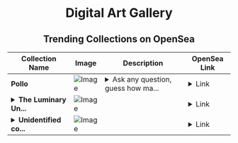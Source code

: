 <div align="center">

# Digital Art Gallery

## Trending Collections on OpenSea

| Collection Name                       | Image                                                                                     | Description                       | OpenSea Link                                                                                          |
|---------------------------------------|-------------------------------------------------------------------------------------------|-----------------------------------|--------------------------------------------------------------------------------------------------------|
| **Pollo** | ![Image](https://i.seadn.io/s/raw/files/765ac305d30f874d9047f5209fe29899.png?w=500&auto=format?w=200&auto=format) | <details><summary>Ask any question, guess how ma...</summary>Ask any question, guess how many people think like you and earn!</details> | <details><summary>Link</summary>[Pollo](https://opensea.io/collection/pollo-4)</details> |
| **<details><summary>The Luminary Un...</summary>The Luminary Universe</details>** | ![Image](https://i.seadn.io/s/raw/files/48b96b6cf97e1a4f2f0939f83e50dbfc.png?w=500&auto=format?w=200&auto=format) |  | <details><summary>Link</summary>[The Luminary Universe](https://opensea.io/collection/the-luminary-universe-1)</details> |
| **<details><summary>Unidentified co...</summary>Unidentified contract 10d4260d-a22a-43c7-b6a7-b11bd154b123</details>** | ![Image](https://i.seadn.io/s/raw/files/e9acf51ddce687ccf33c485e916aec1b.jpg?w=500&auto=format?w=200&auto=format) |  | <details><summary>Link</summary>[Unidentified contract 10d4260d-a22a-43c7-b6a7-b11bd154b123](https://opensea.io/collection/unidentified-contract-10d4260d-a22a-43c7-b6a7-b11b)</details> |

</div>